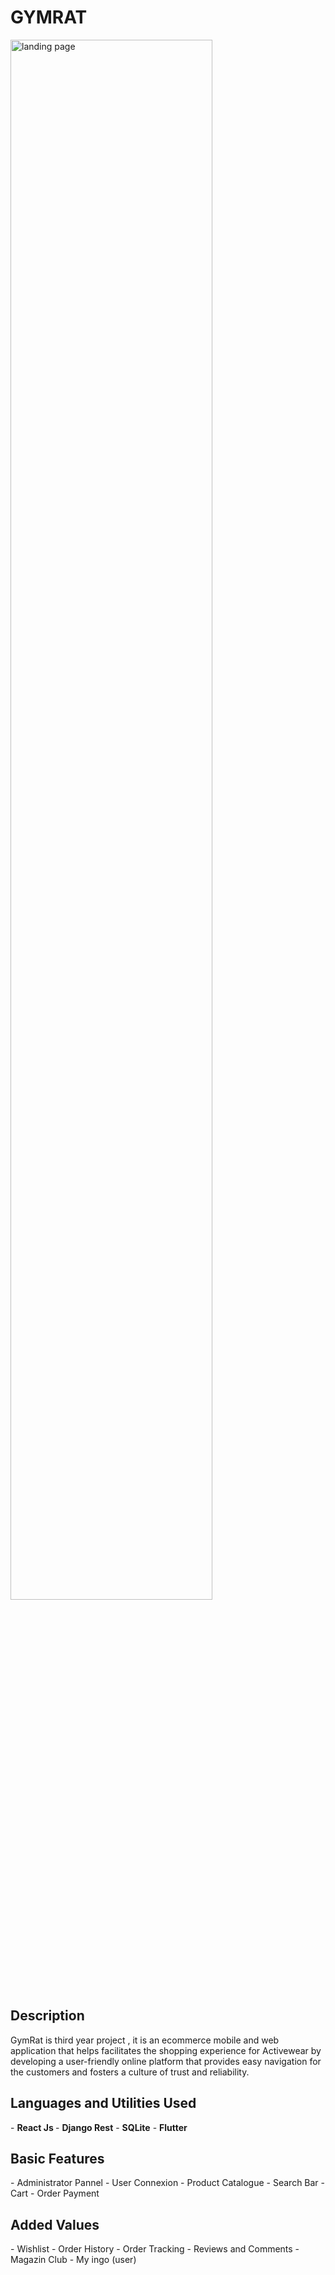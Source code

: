 
<h1>GYMRAT </h1>

<img src="https://imgur.com/aA99cD3.png"  height="80%" width="80%" alt="landing page"/> 

<h2>Description</h2>
GymRat is third year project , it is an ecommerce  mobile and web application that helps facilitates the shopping experience for Activewear by developing a user-friendly online platform that provides easy navigation for the customers and fosters a culture of trust and reliability.

<h2>Languages and Utilities Used</h2>
- <b>React Js </b> 
- <b>Django Rest</b> 
- <b>SQLite</b>
- <b>Flutter</b>


<h2>Basic Features</h2>
- Administrator Pannel
- User Connexion
- Product Catalogue
- Search Bar
- Cart
- Order Payment

<h2>Added Values</h2>
- Wishlist
- Order History
- Order Tracking
- Reviews and Comments
- Magazin Club 
- My ingo (user)
